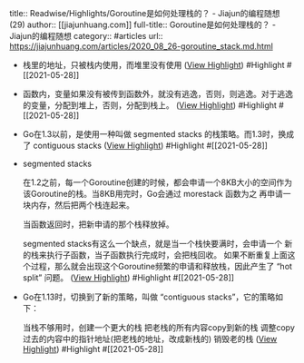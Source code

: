 title:: Readwise/Highlights/Goroutine是如何处理栈的？ - Jiajun的编程随想 (29)
author:: [[jiajunhuang.com]]
full-title:: Goroutine是如何处理栈的？ - Jiajun的编程随想
category:: #articles
url:: https://jiajunhuang.com/articles/2020_08_26-goroutine_stack.md.html

- 栈里的地址，只被栈内使用，而堆里没有使用 ([View Highlight](https://instapaper.com/read/1414457057/16517103)) #Highlight #[[2021-05-28]]
- 函数内，变量如果没有被传到函数外，就没有逃逸，否则，则逃逸。对于逃逸的变量，分配到堆上，否则，分配到栈上。 ([View Highlight](https://instapaper.com/read/1414457057/16517113)) #Highlight #[[2021-05-28]]
- Go在1.3以前，是使用一种叫做 segmented stacks 的栈策略。而1.3时，换成了 contiguous stacks ([View Highlight](https://instapaper.com/read/1414457057/16517118)) #Highlight #[[2021-05-28]]
- segmented stacks
  
  在1.2之前，每一个Goroutine创建的时候，都会申请一个8KB大小的空间作为该Goroutine的栈。当8KB用完时，Go会通过 morestack 函数为之 再申请一块内存，然后把两个栈连起来。
  
  当函数返回时，把新申请的那个栈释放掉。
  
  segmented stacks有这么一个缺点，就是当一个栈快要满时，会申请一个 新的栈来执行子函数，当子函数执行完成时，会把栈回收。 如果不断重复上面这个过程，那么就会出现这个Goroutine频繁的申请和释放栈，因此产生了 “hot split” 问题。 ([View Highlight](https://instapaper.com/read/1414457057/16517119)) #Highlight #[[2021-05-28]]
- Go在1.13时，切换到了新的策略，叫做 “contiguous stacks”，它的策略如下：
  
  当栈不够用时，创建一个更大的栈
  把老栈的所有内容copy到新的栈
  调整copy过去的内容中的指针地址(把老栈的地址，改成新栈的)
  销毁老的栈 ([View Highlight](https://instapaper.com/read/1414457057/16517121)) #Highlight #[[2021-05-28]]